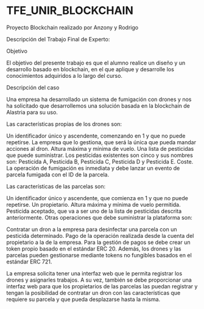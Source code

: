 # TFE_UNIR_BLOCKCHAIN

Proyecto Blockchain realizado por Anzony y Rodrigo

Descripción del Trabajo Final de Experto:

Objetivo

El objetivo del presente trabajo es que el alumno realice un diseño y un desarrollo basado en blockchain, en el que aplique y desarrolle los conocimientos adquiridos a lo largo del curso.

Descripción del caso

Una empresa ha desarrollado un sistema de fumigación con drones y nos ha solicitado que desarrollemos una solución basada en la blockchain de Alastria para su uso.

Las características propias de los drones son:

Un identificador único y ascendente, comenzando en 1 y que no puede repetirse.
La empresa que lo gestiona, que será la única que pueda mandar acciones al dron.
Altura máxima y mínima de vuelo.
Una lista de pesticidas que puede suministrar. Los pesticidas existentes son cinco y sus nombres son: Pesticida A, Pesticida B, Pesticida C, Pesticida D y Pesticida E.
Coste.
La operación de fumigación es inmediata y debe lanzar un evento de parcela fumigada con el ID de la parcela.

Las características de las parcelas son:

Un identificador único y ascendente, que comienza en 1 y que no puede repetirse.
Un propietario.
Altura máxima y mínima de vuelo permitida.
Pesticida aceptado, que va a ser uno de la lista de pesticidas descrita anteriormente.
Otras operaciones que debe suministrar la plataforma son:

Contratar un dron a la empresa para desinfectar una parcela con un pesticida determinado.
Pago de la operación realizada desde la cuenta del propietario a la de la empresa.
Para la gestión de pagos se debe crear un token propio basado en el estándar ERC 20. Además, los drones y las parcelas pueden gestionarse mediante tokens no fungibles basados en el estándar ERC 721.

La empresa solicita tener una interfaz web que le permita registrar los drones y asignarles trabajos. A su vez, también se debe proporcionar una interfaz web para que los propietarios de las parcelas las puedan registrar y tengan la posibilidad de contratar un dron con las características que requiere su parcela y que pueda desplazarse hasta la misma.
